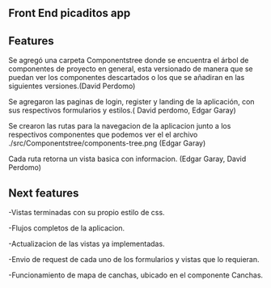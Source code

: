 ## Front End picaditos app

## Features

Se agregó una carpeta Componentstree donde se encuentra el árbol de componentes de proyecto en general, esta versionado de manera que se puedan ver los componentes descartados o los que se añadiran en las siguientes versiones.(David Perdomo)

Se agregaron las paginas de login, register y landing de la aplicación, con sus respectivos formularios y estilos.( David perdomo, Edgar Garay)

Se crearon las rutas para la navegacion de la aplicacion junto a los respectivos componentes que podemos ver el el archivo ./src/Componentstree/components-tree.png (Edgar Garay)

Cada ruta retorna un vista basica con informacion. (Edgar Garay, David Perdomo)

## Next features

-Vistas terminadas con su propio estilo de css.

-Flujos completos de la aplicacion.

-Actualizacion de las vistas ya implementadas. 

-Envio de request de cada uno de los formularios y vistas que lo requieran.

-Funcionamiento de mapa de canchas, ubicado en el componente Canchas.
